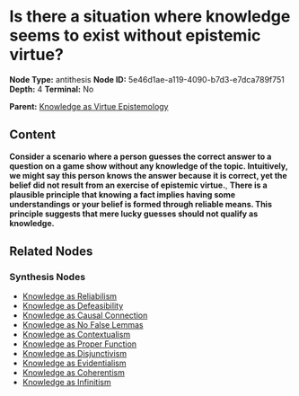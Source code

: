 # Is there a situation where knowledge seems to exist without epistemic virtue?

**Node Type:** antithesis
**Node ID:** 5e46d1ae-a119-4090-b7d3-e7dca789f751
**Depth:** 4
**Terminal:** No

**Parent:** [Knowledge as Virtue Epistemology](knowledge-as-virtue-epistemology-synthesis-80ee5072-c825-4dca-81f6-a6e53743381c.md)

## Content

**Consider a scenario where a person guesses the correct answer to a question on a game show without any knowledge of the topic. Intuitively, we might say this person knows the answer because it is correct, yet the belief did not result from an exercise of epistemic virtue.**, **There is a plausible principle that knowing a fact implies having some understandings or your belief is formed through reliable means. This principle suggests that mere lucky guesses should not qualify as knowledge.**

## Related Nodes

### Synthesis Nodes

- [Knowledge as Reliabilism](knowledge-as-reliabilism-synthesis-a95be28c-b9c8-4f4a-82b9-84c5f42d91f5.md)
- [Knowledge as Defeasibility](knowledge-as-defeasibility-synthesis-d4f28d52-9df4-4eda-9d9c-e9d907212288.md)
- [Knowledge as Causal Connection](knowledge-as-causal-connection-synthesis-af0bc313-9a35-4926-bd94-9b0610d58f45.md)
- [Knowledge as No False Lemmas](knowledge-as-no-false-lemmas-synthesis-0e236be9-0d7f-4e06-ad85-f33453b4a991.md)
- [Knowledge as Contextualism](knowledge-as-contextualism-synthesis-a1518b0a-ee0d-42d8-8b93-0ab64e7820b6.md)
- [Knowledge as Proper Function](knowledge-as-proper-function-synthesis-4c872bb5-13a7-469d-bd17-0b46b5ae609b.md)
- [Knowledge as Disjunctivism](knowledge-as-disjunctivism-synthesis-3a740d18-ccfd-472f-b5a2-184a32f70988.md)
- [Knowledge as Evidentialism](knowledge-as-evidentialism-synthesis-4d027a7c-76be-4315-a470-5d6469631de4.md)
- [Knowledge as Coherentism](knowledge-as-coherentism-synthesis-156014a3-87cd-4332-ab03-8483d126f977.md)
- [Knowledge as Infinitism](knowledge-as-infinitism-synthesis-a1005edb-ac22-48ca-a346-301225dd68b9.md)
